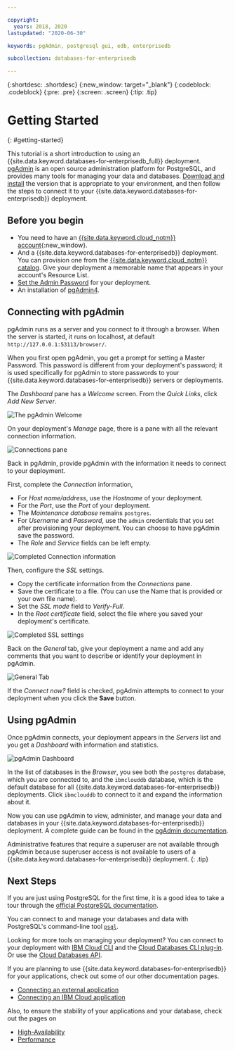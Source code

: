 ```yaml
---

copyright:
  years: 2018, 2020
lastupdated: "2020-06-30"

keywords: pgAdmin, postgresql gui, edb, enterprisedb

subcollection: databases-for-enterprisedb

---
```


{:shortdesc: .shortdesc}
{:new_window: target="_blank"}
{:codeblock: .codeblock}
{:pre: .pre}
{:screen: .screen}
{:tip: .tip}


# Getting Started
{: #getting-started}

This tutorial is a short introduction to using an {{site.data.keyword.databases-for-enterprisedb_full}} deployment. [pgAdmin](https://www.pgadmin.org/) is an open source administration platform for PostgreSQL, and provides many tools for managing your data and databases. [Download and install](https://www.pgadmin.org/download/) the version that is appropriate to your environment, and then follow the steps to connect it to your {{site.data.keyword.databases-for-enterprisedb}} deployment.

## Before you begin

- You need to have an [{{site.data.keyword.cloud_notm}} account](https://cloud.ibm.com/registration){:new_window}.
- And a {{site.data.keyword.databases-for-enterprisedb}} deployment. You can provision one from the [{{site.data.keyword.cloud_notm}} catalog](https://cloud.ibm.com/catalog/services/databases-for-enterprisedb). Give your deployment a memorable name that appears in your account's Resource List.
- [Set the Admin Password](/docs/databases-for-enterprisedb?topic=databases-for-enterprisedb-admin-password) for your deployment.
- An installation of [pgAdmin4](https://www.pgadmin.org/download/).

## Connecting with pgAdmin

pgAdmin runs as a server and you connect to it through a browser. When the server is started, it runs on localhost, at default `http://127.0.0.1:53113/browser/`.

When you first open pgAdmin, you get a prompt for setting a Master Password. This password is different from your deployment's password; it is used specifically for pgAdmin to store passwords to your {{site.data.keyword.databases-for-enterprisedb}} servers or deployments.

The _Dashboard_ pane has a _Welcome_ screen. From the _Quick Links_, click _Add New Server_.

![The pgAdmin Welcome](images/getting-started-pgAdmin-welcome.png)

On your deployment's _Manage_ page, there is a pane with all the relevant connection information.

![Connections pane](images/getting-started-connections-panel.png)

Back in pgAdmin, provide pgAdmin with the information it needs to connect to your deployment. 

First, complete the _Connection_ information, 
- For _Host name/address_, use the _Hostname_ of your deployment.
- For the _Port_, use the _Port_ of your deployment.
- The _Maintenance database_ remains `postgres`.
- For _Username_ and _Password_, use the `admin` credentials that you set after provisioning your deployment. You can choose to have pgAdmin save the password.
- The _Role_ and _Service_ fields can be left empty.

![Completed Connection information](images/getting-started-connection-info.png)

Then, configure the _SSL_ settings.
- Copy the certificate information from the _Connections_ pane.
- Save the certificate to a file. (You can use the Name that is provided or your own file name).
- Set the _SSL mode_ field to _Verify-Full_.
- In the _Root certificate_ field, select the file where you saved your deployment's certificate.

![Completed SSL settings](images/getting-started-ssl-settings.png)

Back on the _General_ tab, give your deployment a name and add any comments that you want to describe or identify your deployment in pgAdmin.

![General Tab](images/getting-started-pgAdmin-general.png)

If the _Connect now?_ field is checked, pgAdmin attempts to connect to your deployment when you click the **Save** button.

## Using pgAdmin

Once pgAdmin connects, your deployment appears in the _Servers_ list and you get a _Dashboard_ with information and statistics. 

![pgAdmin Dashboard](images/getting-started-pgAdmin-Dashboard.png)

In the list of databases in the _Browser_, you see both the `postgres` database, which you are connected to, and the `ibmclouddb` database, which is the default database for all {{site.data.keyword.databases-for-enterprisedb}} deployments. Click `ibmclouddb` to connect to it and expand the information about it.

Now you can use pgAdmin to view, administer, and manage your data and databases in your {{site.data.keyword.databases-for-enterprisedb}} deployment. A complete guide can be found in the [pgAdmin documentation](https://www.pgadmin.org/docs/pgadmin4/latest/index.html).

Administrative features that require a superuser are not available through pgAdmin because superuser access is not available to users of a {{site.data.keyword.databases-for-enterprisedb}} deployment.
{: .tip}

## Next Steps

If you are just using PostgreSQL for the first time, it is a good idea to take a tour through the [official PostgreSQL documentation](https://www.postgresql.org/docs/). 

You can connect to and manage your databases and data with PostgreSQL's command-line tool [`psql`](/docs/databases-for-enterprisedb?topic=databases-for-enterprisedb-connecting-psql).

Looking for more tools on managing your deployment? You can connect to your deployment with [IBM Cloud CLI](/docs/cli/reference/ibmcloud?topic=cloud-cli-install-ibmcloud-cli) and the [Cloud Databases CLI plug-in](/docs/databases-cli-plugin?topic=databases-cli-plugin-cdb-reference). Or use the [Cloud Databases API](https://cloud.ibm.com/apidocs/cloud-databases-api).

If you are planning to use {{site.data.keyword.databases-for-enterprisedb}} for your applications, check out some of our other documentation pages.
- [Connecting an external application](/docs/databases-for-enterprisedb?topic=databases-for-enterprisedb-external-app)
- [Connecting an IBM Cloud application](/docs/databases-for-enterprisedb?topic=databases-for-enterprisedb-ibmcloud-app)

Also, to ensure the stability of your applications and your database, check out the pages on 
- [High-Availability](/docs/databases-for-enterprisedb?topic=databases-for-enterprisedb-high-availability)
- [Performance](/docs/databases-for-enterprisedb?topic=databases-for-enterprisedb-performance)






